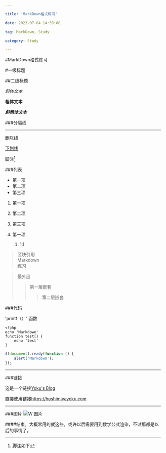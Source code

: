 ```yaml
---

title: 'MarkDown格式练习'

date: 2023-07-04 14:39:00

tag: MarkDown, Study

category: Study

---
```


#MarkDown格式练习

#一级标题

##二级标题

*斜体文本*

**粗体文本**

***斜粗体文本***

###分隔线

***

~~删除线~~

<u>下划线</u>


脚注[^脚注]
[^脚注]:脚注如下

###列表

* 第一项
* 第二项
* 第三项

1. 第一项
2. 第二项
3. 第三项

1. 第一项
	1. 1.1

>区块引用  
>Markdown  
>练习



>最外层
>>第一层嵌套
>>>第二层嵌套

###代码

'printf（）' 函数

	<?php
	echo 'Markdown'
	function test() {
		echo 'test'
	}

```javascript
$(document).ready(function () {
    alert('Markdown');
});
```

---
###链接

这是一个链接[Yoku's Blog](https://hoshimiyayoku.com)

直接使用链接<https://hoshimiyayoku.com>

---
###图片
![W 图片](/home/yoku/HoshiBlog/source/w.jpg)

####结束，大概常用的就这些，或许以后需要用到数学公式渲染，不过那都是以后的事情了。
